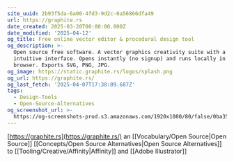 ```yaml
---
site_uuid: 2b93f5da-6a00-4fd3-9d2c-0a56866dfa49
url: https://graphite.rs
date_created: 2025-03-20T00:00:00.000Z
date_modified: '2025-04-12'
og_title: Free online vector editor & procedural design tool
og_description: >-
  Open source free software. A vector graphics creativity suite with a clean,
  intuitive interface. Opens instantly (no signup) and runs locally in a
  browser. Exports SVG, PNG, JPG.
og_image: https://static.graphite.rs/logos/splash.png
og_url: https://graphite.rs/
og_last_fetch: '2025-04-07T17:38:09.687Z'
tags:
  - Design-Tools
  - Open-Source-Alternatives
og_screenshot_url: >-
  https://og-screenshots-prod.s3.amazonaws.com/1920x1080/80/false/0ba3561944710abf94f478e3a86bfc0b92dc1ba10521f55eec16775bb0d7ae2c.jpeg
---
```





[https://graphite.rs](https://graphite.rs/) an [[Vocabulary/Open Source|Open Source]] [[Concepts/Open Source Alternatives|Open Source Alternatives]] to [[Tooling/Creative/Affinity|Affinity]] and [[Adobe Illustrator]]


